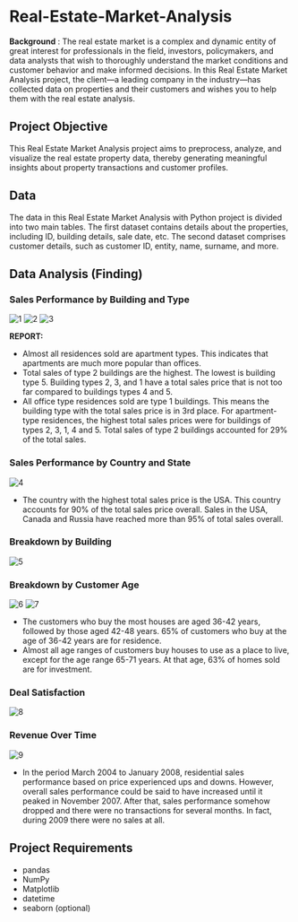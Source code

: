 # Real-Estate-Market-Analysis

**Background** :  The real estate market is a complex and dynamic entity of great interest for professionals in the field, investors, policymakers, and data analysts 
that wish to thoroughly understand the market conditions and customer behavior and make informed decisions. 
In this Real Estate Market Analysis project, the client—a leading company in the industry—has collected data on properties and their customers and wishes you to help them with the real estate analysis.

## Project Objective
This Real Estate Market Analysis project aims to preprocess, analyze, 
and visualize the real estate property data, thereby generating meaningful insights about property transactions and customer profiles.

## Data
The data in this Real Estate Market Analysis with Python project is divided into two main tables. 
The first dataset contains details about the properties, including ID, building details, sale date, etc. 
The second dataset comprises customer details, such as customer ID, entity, name, surname, and more.

## Data Analysis (Finding)

### Sales Performance by Building and Type

![1](https://github.com/AnnurAfgoni/Real-Estate-Market-Analysis/blob/master/assets/Real%20Estate%20Sold%20each%20Type.png?raw=true)
![2](https://github.com/AnnurAfgoni/Real-Estate-Market-Analysis/blob/master/assets/Total%20Sales%20Price%20each%20Building.png?raw=true)
![3](https://github.com/AnnurAfgoni/Real-Estate-Market-Analysis/blob/master/assets/total%20price%20percentage.png?raw=true)

**REPORT:**
- Almost all residences sold are apartment types. This indicates that apartments are much more popular than offices.
- Total sales of type 2 buildings are the highest. The lowest is building type 5. Building types 2, 3, and 1 have a total sales price that is not too far compared to buildings types 4 and 5.
- All office type residences sold are type 1 buildings. This means the building type with the total sales price is in 3rd place. For apartment-type residences, the highest total sales prices were for buildings of types 2, 3, 1, 4 and 5. Total sales of type 2 buildings accounted for 29% of the total sales.

### Sales Performance by Country and State

![4](https://github.com/AnnurAfgoni/Real-Estate-Market-Analysis/blob/master/assets/country%20contribution.png?raw=true)

- The country with the highest total sales price is the USA. This country accounts for 90% of the total sales price overall. Sales in the USA, Canada and Russia have reached more than 95% of total sales overall.

### Breakdown by Building

![5](https://github.com/AnnurAfgoni/Real-Estate-Market-Analysis/blob/master/assets/by%20building.png?raw=true)

### Breakdown by Customer Age

![6](https://github.com/AnnurAfgoni/Real-Estate-Market-Analysis/blob/master/assets/properties%20sold%20customer%20age.png?raw=true)
![7](https://github.com/AnnurAfgoni/Real-Estate-Market-Analysis/blob/master/assets/percent%20purpose.png?raw=true)

- The customers who buy the most houses are aged 36-42 years, followed by those aged 42-48 years. 65% of customers who buy at the age of 36-42 years are for residence.
- Almost all age ranges of customers buy houses to use as a place to live, except for the age range 65-71 years. At that age, 63% of homes sold are for investment.

### Deal Satisfaction

![8](https://github.com/AnnurAfgoni/Real-Estate-Market-Analysis/blob/master/assets/average%20deal%20satisfaction.png?raw=true)

### Revenue Over Time

![9](https://github.com/AnnurAfgoni/Real-Estate-Market-Analysis/blob/master/assets/revenue%20over%20time.png?raw=true)

- In the period March 2004 to January 2008, residential sales performance based on price experienced ups and downs. However, overall sales performance could be said to have increased until it peaked in November 2007. After that, sales performance somehow dropped and there were no transactions for several months. In fact, during 2009 there were no sales at all.

## Project Requirements

* pandas
* NumPy
* Matplotlib
* datetime
* seaborn (optional)